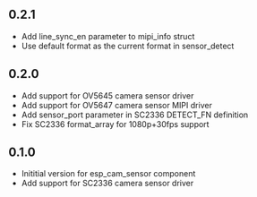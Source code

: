 ## 0.2.1

- Add line_sync_en parameter to mipi_info struct
- Use default format as the current format in sensor_detect

## 0.2.0

- Add support for OV5645 camera sensor driver
- Add support for OV5647 camera sensor MIPI driver
- Add sensor_port parameter in SC2336 DETECT_FN definition
- Fix SC2336 format_array for 1080p+30fps support

## 0.1.0

- Inititial version for esp_cam_sensor component
- Add support for SC2336 camera sensor driver
